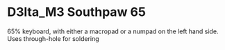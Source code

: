 # D3lta_M3 Southpaw 65
 65% keyboard, with either a macropad or a numpad on the left hand side. Uses through-hole for soldering
